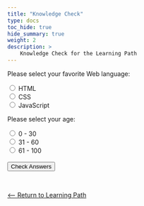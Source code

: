 ```yaml
---
title: "Knowledge Check" 
type: docs
toc_hide: true
hide_summary: true
weight: 2
description: >
    Knowledge Check for the Learning Path  
---
```





<style>
.info_text {
  margin: 5px;
  color: white;
}
.correct {
  background-color: #5B8200;
}
.incorrect {
  background-color: #CF1F1F;

}
</style>



<script type="text/javascript">      


  function showQuestion(Qnum, correctID) {
    if(document.getElementById(correctID).checked) {
      document.getElementById(Qnum+"_Correct_Answer").removeAttribute("hidden"); 
    }
    else {
      document.getElementById(Qnum+"_Incorrect_Answer").removeAttribute("hidden"); 
    }
  }


  function handleIt() {
    // Hide all info_texts by default to clear them.
    document.querySelectorAll('.info_text').forEach(item => {
      item.setAttribute("hidden","");
    })

    // Use logic per Question to determine correct or incorrect show.    
    showQuestion('Q1','html');
    showQuestion('Q2','age1');

  }
</script>

<form action="javascript:handleIt()">
  <p>Please select your favorite Web language:</p>
  <input type="radio" id="html" name="fav_language">
  <label for="html">HTML</label><br>

  <input type="radio" id="css" name="fav_language" value="CSS">
  <label for="css">CSS</label><br>

  <input type="radio" id="javascript" name="fav_language" value="JavaScript">
  <label for="javascript">JavaScript</label>

  <div id="Q1_Correct_Answer" class="info_text correct" hidden><p>That's right! Your favorite language is that because it is great."</p></div>
  <div id="Q1_Incorrect_Answer" class="info_text incorrect"  hidden><p>That's incorrect. Try again."</p></div>


 <br>  



 <p>Please select your age:</p>
  <input type="radio" id="age1" name="age" value="30">
  <label for="age1">0 - 30</label><br>
  <input type="radio" id="age2" name="age" value="60">
  <label for="age2">31 - 60</label><br>  
  <input type="radio" id="age3" name="age" value="100">
  <label for="age3">61 - 100</label><br><br>


  <div id="Q2_Correct_Answer" class="info_text correct" hidden><p>That's right! Your favorite language is that because it is great."</p></div>
  <div id="Q2_Incorrect_Answer" class="info_text incorrect"  hidden><p>That's incorrect. Try again."</p></div>



  <input type="submit" value="Check Answers">
</form>


<br>

[<-- Return to Learning Path](/cloud/mongodb/#sections)

















































































